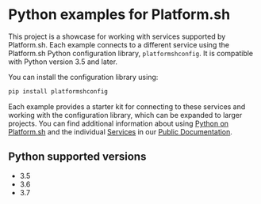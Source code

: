 # Python examples for Platform.sh

This project is a showcase for working with services supported by Platform.sh. Each example connects to a different service using the Platform.sh Python configuration library, `platformshconfig`. It is compatible with Python version 3.5 and later.

You can install the configuration library using:

```bash
pip install platformshconfig
```

Each example provides a starter kit for connecting to these services and working with the configuration library, which can be expanded to larger projects. You can find additional information about using [Python on Platform.sh](https://docs.platform.sh/languages/python.html) and the individual [Services](https://docs.platform.sh/configuration/services.html) in our [Public Documentation](https://docs.platform.sh/).

## Python supported versions

* 3.5
* 3.6
* 3.7
